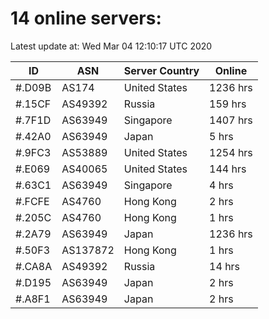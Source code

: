 # 14 online servers:

Latest update at: Wed Mar 04 12:10:17 UTC 2020

| ID | ASN | Server Country | Online |
| -- | --- | -------------- | ------ |
| #.D09B | AS174 | United States | 1236 hrs |
| #.15CF | AS49392 | Russia | 159 hrs |
| #.7F1D | AS63949 | Singapore | 1407 hrs |
| #.42A0 | AS63949 | Japan | 5 hrs |
| #.9FC3 | AS53889 | United States | 1254 hrs |
| #.E069 | AS40065 | United States | 144 hrs |
| #.63C1 | AS63949 | Singapore | 4 hrs |
| #.FCFE | AS4760 | Hong Kong | 2 hrs |
| #.205C | AS4760 | Hong Kong | 1 hrs |
| #.2A79 | AS63949 | Japan | 1236 hrs |
| #.50F3 | AS137872 | Hong Kong | 1 hrs |
| #.CA8A | AS49392 | Russia | 14 hrs |
| #.D195 | AS63949 | Japan | 2 hrs |
| #.A8F1 | AS63949 | Japan | 2 hrs |

